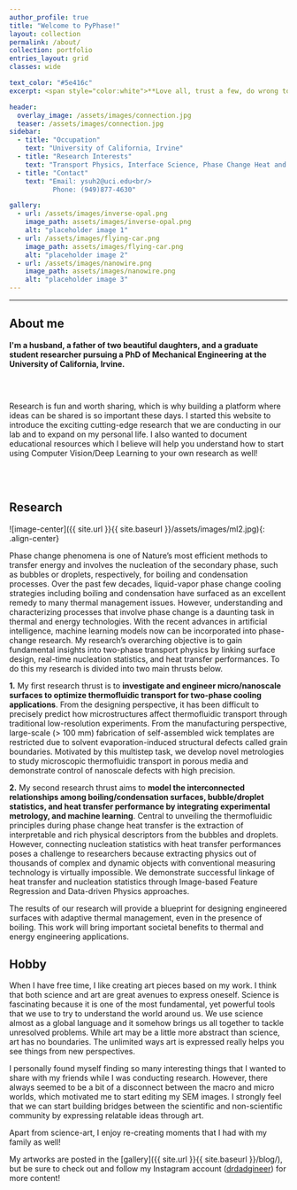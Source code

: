 ```yaml
---
author_profile: true
title: "Welcome to PyPhase!"
layout: collection
permalink: /about/
collection: portfolio
entries_layout: grid
classes: wide

text_color: "#5e416c"
excerpt: <span style="color:white">**Love all, trust a few, do wrong to none.**</span> 

header:
  overlay_image: /assets/images/connection.jpg
  teaser: /assets/images/connection.jpg
sidebar:
  - title: "Occupation"
    text: "University of California, Irvine"
  - title: "Research Interests"
    text: "Transport Physics, Interface Science, Phase Change Heat and Mass Transfer, Artificial Intelligence"
  - title: "Contact"
    text: "Email: ysuh2@uci.edu<br/>
           Phone: (949)877-4630"

gallery:
  - url: /assets/images/inverse-opal.png
    image_path: assets/images/inverse-opal.png
    alt: "placeholder image 1"
  - url: /assets/images/flying-car.png
    image_path: assets/images/flying-car.png
    alt: "placeholder image 2"
  - url: /assets/images/nanowire.png
    image_path: assets/images/nanowire.png
    alt: "placeholder image 3"
---
```


---

## About me

**I'm a husband, a father of two beautiful daughters, and a graduate student researcher pursuing a PhD of Mechanical Engineering at the University of California, Irvine.** 

<figure style="width: 280px" class="align-left">
<img src="{{ site.url }}{{ site.baseurl }}/assets/images/family.jpg" alt="">
</figure>

<br/>

Research is fun and worth sharing, which is why building a platform where ideas can be shared is so important these days. I started this website to introduce the exciting cutting-edge research that we are conducting in our lab and to expand on my personal life. I also wanted to document educational resources which I believe will help you understand how to start using Computer Vision/Deep Learning to your own research as well! 

 <br/>

<br/>                                                                                                                                      

## Research

![image-center]({{ site.url }}{{ site.baseurl }}/assets/images/ml2.jpg){: .align-center}

Phase change phenomena is one of Nature’s most efficient methods to transfer energy and involves the nucleation of the secondary phase, such as bubbles or droplets, respectively, for boiling and condensation processes.  Over the past few decades, liquid-vapor phase change cooling strategies including boiling and condensation have surfaced as an excellent remedy to many thermal management issues. However, understanding and characterizing processes that involve phase change is a daunting task in thermal and energy technologies. With the recent advances in artificial intelligence, machine learning models now can be incorporated into phase-change research. My research’s overarching objective is to gain fundamental insights into two-phase transport physics by linking surface design, real-time nucleation statistics, and heat transfer performances. To do this my research is divided into two main thrusts below.

**1.** My first research thrust is to **investigate and engineer micro/nanoscale surfaces to optimize thermofluidic transport for two-phase cooling applications**. From the designing perspective, it has been difficult to precisely predict how microstructures affect thermofluidic transport through traditional low-resolution experiments. From the manufacturing perspective, large-scale (> 100 mm) fabrication of self-assembled wick templates are restricted due to solvent evaporation-induced structural defects called grain boundaries. Motivated by this multistep task, we develop novel metrologies to study microscopic thermofluidic transport in porous media and demonstrate control of nanoscale defects with high precision. 

**2.** My second research thrust aims to **model the interconnected relationships among boiling/condensation surfaces, bubble/droplet statistics, and heat transfer performance by integrating experimental metrology, and machine learning**. Central to unveiling the thermofluidic principles during phase change heat transfer is the extraction of interpretable and rich physical descriptors from the bubbles and droplets. However, connecting nucleation statistics with heat transfer performances poses a challenge to researchers because extracting physics out of thousands of complex and dynamic objects with conventional measuring technology is virtually impossible. We demonstrate successful linkage of heat transfer and nucleation statistics through Image-based Feature Regression and Data-driven Physics approaches. 

The results of our research will provide a blueprint for designing engineered surfaces with adaptive thermal management, even in the presence of boiling. This work will bring important societal benefits to thermal and energy engineering applications.

## Hobby

When I have free time, I like creating art pieces based on my work. I think that both science and art are great avenues to express oneself. Science is fascinating because it is one of the most fundamental, yet powerful tools that we use to try to understand the world around us. We use science almost as a global language and it somehow brings us all together to tackle unresolved problems. While art may be a little more abstract than science, art has no boundaries. The unlimited ways art is expressed really helps you see things from new perspectives. 

I personally found myself finding so many interesting things that I wanted to share with my friends while I was conducting research. However, there always seemed to be a bit of a disconnect between the macro and micro worlds, which motivated me to start editing my SEM images. I strongly feel that we can start building bridges between the scientific and non-scientific community by expressing relatable ideas through art. 

Apart from science-art, I enjoy re-creating moments that I had with my family as well!

My artworks are posted in the [gallery]({{ site.url }}{{ site.baseurl }}/blog/), but be sure to check out and follow my Instagram account ([drdadgineer](https://www.instagram.com/drdadgineer/)) for more content!